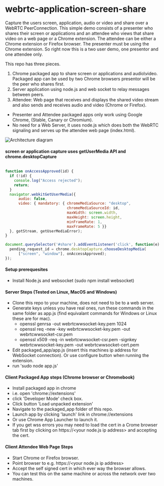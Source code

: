 webrtc-application-screen-share    
===============================

Capture the users screen, application, audio or video and share over a WebRTC PeerConnection. This simple demo consists of a presenter who shares their screen or applications and an attendee who views that share video on a web page or a Chrome extension.  The attendee can be either a Chrome extension or Firefox browser. The presenter must be using the Chrome extension.  So right now this is a two user demo, one presentor and one attendee only.

This repo has three pieces.

1. Chrome packaged app to share screen or applications and audio\video. Packaged app can be used by two Chrome browsers presentor will be the peer who shares first.
2. Server application using node.js and web socket to relay messages between peers.
3. Attendee: Web page that receives and displays the shared video stream and also sends and receives audio and video (Chrome or Firefox).


- Presenter and Attendee packaged apps only work using Google Chrome, (Stable, Canary or Chromium).
- No need for a Web Server, it uses node.js which does both the WebRTC signaling and serves up the attendee web page (index.html).

![Architecture diagram](https://github.com/emannion/webrtc-application-screen-share/blob/master/arch.png "Arch diagram")

#### screen or application capture uses getUserMedia API and chrome.desktopCapture

```javascript

function onAccessApproved(id) {
  if (!id) {
    console.log("Access rejected");
    return;
  }
  navigator.webkitGetUserMedia({                                                                                                                                                                                                              
      audio: false,
      video: { mandatory: { chromeMediaSource: "desktop",
                            chromeMediaSourceId: id, 
                            maxWidth: screen.width,
                            maxHeight: screen.height,
                            minFrameRate: 1,
                            maxFrameRate: 5 }}
  }, gotStream, getUserMediaError);
}

document.querySelector('#share').addEventListener('click', function(e) {
  pending_request_id = chrome.desktopCapture.chooseDesktopMedia(
      ["screen", "window"], onAccessApproved);
});


```

####  Setup prerequesites

- Install Node.js  and  websocket (sudo npm install websocket)

####  Server Steps (Tested on Linux, MacOS and Windows)

- Clone this repo to your machine, does not need to be to a web server.
- Generate keys unless you have real ones, run these commands in the same folder as app.js (find equivalant commands for Windows or Linux these are for mac).
  -  openssl genrsa -out webrtcwwsocket-key.pem 1024
  -  openssl req -new -key webrtcwwsocket-key.pem -out webrtcwwsocket-csr.pem
  -  openssl x509 -req -in webrtcwwsocket-csr.pem -signkey webrtcwwsocket-key.pem -out webrtcwwsocket-cert.pem
- Edit packaged_app/app.js (insert this machines ip address for WebSocket connection). Or use configure button when running the extension.
- run 'sudo node app.js' 

####  Client Packaged App steps (Chrome browser or Chromebook)

- Install packaged app in chrome
- i.e. open 'chrome://extensions'
- click 'Developer Mode' check box.
- Click button 'Load unpacked extension'
- Navigate to the packaged_app folder of this repo.
- Launch app by clicking 'launch' link in chrome://extensions
-  Or use Chrome App Launcher to launch it.
- If you get wss errors you may need to load the cert in a Crome browser tab first by clicking on https://\<your node.js ip address\> and accepting the cert.

####  Client Attendee Web Page Steps 

- Start Chrome or Firefox browser.
- Point browser to  e.g. https://\<your node.js ip address\>
- Accept the self signed cert in which ever way the browser allows.
- You can test this on the same machine or across the network over two machines.


